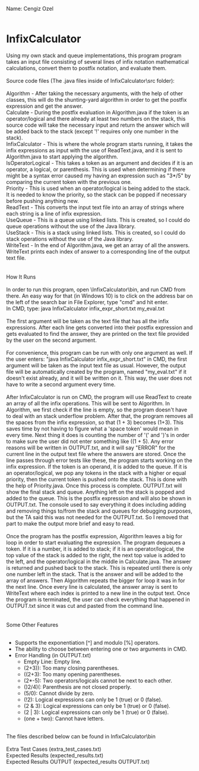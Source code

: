 Name: Cengiz Ozel<br />
<br />
# InfixCalculator<br />
Using my own stack and queue implementations, this program program takes an input file consisting of several lines of infix notation mathematical calculations, convert them to postfix notation, and evaluate them.<br />
<br />
Source code files (The .java files inside of InfixCalculator\src folder):<br />
<br />
Algorithm - After taking the necessary arguments, with the help of other classes, this will do the shunting-yard algorithm in order to get the postfix expression and get the answer.<br />
Calculate - During the postfix evaluation in Algorithm.java if the token is an operator/logical and there already at least two numbers on the stack, this source code will take the necessary input and return the answer which will be added back to the stack (except '!' requires only one number in the stack).<br />
InfixCalculator - This is where the whole program starts running, it takes the infix expressions as input with the use of ReadText.java, and it is sent to Algorithm.java to start applying the algorithm.<br />
IsOperatorLogical - This takes a token as an argument and decides if it is an operator, a logical, or parenthesis. This is used when determining if there might be a syntax error caused my having an expression such as "3*/5" by comparing the current token with the previous one.<br />
Priority - This is used when an operator/logical is being added to the stack. It is needed to know the priority, so the stack can be popped if necessary before pushing anything new.<br />
ReadText - This converts the input text file into an array of strings where each string is a line of infix expression.<br />
UseQueue - This is a queue using linked lists. This is created, so I could do queue operations without the use of the Java library.<br />
UseStack - This is a stack using linked lists. This is created, so I could do stack operations without the use of the Java library.<br />
WriteText - In the end of Algorithm.java, we get an array of all the answers. WriteText prints each index of answer to a corresponding line of the output text file.<br />
<br />
<br />
How It Runs<br />
<br />
In order to run this program, open \InfixCalculator\bin, and run CMD from there. An easy way for that (in Windows 10) is to click on the address bar on the left of the search bar in File Explorer, type "cmd" and hit enter.<br />
In CMD, type: java InfixCalculator infix_expr_short.txt my_eval.txt<br />
<br />
The first argument will be taken as the text file that has all the infix expressions. After each line gets converted into their postfix expression and gets evaluated to find the answer, they are printed on the text file provided by the user on the second argument.<br />
<br />
For convenience, this program can be run with only one argument as well. If the user enters: "java InfixCalculator infix_expr_short.txt" in CMD, the first argument will be taken as the input text file as usual. However, the output file will be automatically created by the program, named "my_eval.txt" if it doesn't exist already, and it will be written on it. This way, the user does not have to write a second argument every time.<br />
<br />
After InfixCalculator is run on CMD, the program will use ReadText to create an array of all the infix operations. This will be sent to Algorithm. In Algorithm, we first check if the line is empty, so the program doesn't have to deal with an stack underflow problem. After that, the program removes all the spaces from the infix expression, so that (1 + 3) becomes (1+3). This saves time by not having to figure what a 'space token' would mean in every time. Next thing it does is counting the number of '(' and ')'s in order to make sure the user did not enter something like ((1 + 5). Any error reasons will be written in OUTPUT.txt, and it will say "ERROR" for the current line in the output text file where the answers are stored. Once the line passes through error tests like these, the program starts working on the infix expression. If the token is an operand, it is added to the queue. If it is an operator/logical, we pop any tokens in the stack with a higher or equal priority, then the current token is pushed onto the stack. This is done with the help of Priority.java. Once this process is complete. OUTPUT.txt will show the final stack and queue. Anything left on the stack is popped and added to the queue. This is the postfix expression and will also be shown in OUTPUT.txt. The console used to say everything it does including adding and removing things to/from the stack and queues for debugging purposes, but the TA said this was not needed for the OUTPUT.txt. So I removed that part to make the output more brief and easy to read.<br />
<br />
Once the program has the postfix expression, Algorithm leaves a big for loop in order to start evaluating the expression. The program dequeues a token. If it is a number, it is added to stack; if it is an operator/logical, the top value of the stack is added to the right, the next top value is added to the left, and the operator/logical in the middle in Calculate.java. The answer is returned and pushed back to the stack. This is repeated until there is only one number left in the stack. That is the answer and will be added to the array of answers. Then Algorithm repeats the bigger for loop it was in for the next line. Once every line is calculated, the answer array is sent to WriteText where each index is printed to a new line in the output text. Once the program is terminated, the user can check everything that happened in OUTPUT.txt since it was cut and pasted from the command line.<br />
<br />
<br />
Some Other Features<br />
<br />
 - Supports the exponentiation [^] and modulo [%] operators.<br />
 - The ability to choose between entering one or two arguments in CMD.<br />
 - Error Handling (in OUTPUT.txt)<br />
    * Empty Line:  Empty line.<br />
    * (2+3)):      Too many closing parentheses.<br />
    * ((2+3):      Too many opening parentheses.<br />
    * (2*-5):      Two operators/logicals cannot be next to each other.<br />
    * ()2/4)(:     Parenthesis are not closed properly.<br />
    * (5/0):       Cannot divide by zero.<br />
    * (!2):        Logical expressions can only be 1 (true) or 0 (false).<br />
    * (2 & 3):     Logical expressions can only be 1 (true) or 0 (false).<br />
    * (2 | 3):     Logical expressions can only be 1 (true) or 0 (false).<br />
    * (one + two): Cannot have letters.<br />
<br />
The files described below can be found in InfixCalculator\bin<br />
<br />
Extra Test Cases         (extra_test_cases.txt)<br />
Expected Results         (expected_results.txt)<br />
Expected Results OUTPUT  (expected_results OUTPUT.txt)<br />
